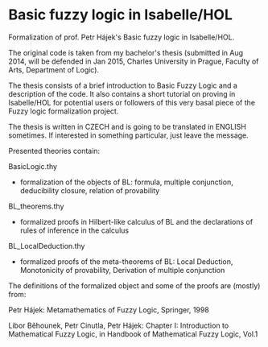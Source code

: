 Basic fuzzy logic in Isabelle/HOL
=================================

Formalization of prof. Petr Hájek's Basic fuzzy logic in Isabelle/HOL.

The original code is taken from my bachelor's thesis (submitted in Aug 2014, will be defended in Jan 2015, Charles University in Prague, Faculty of Arts, Department of Logic).

The thesis consists of a brief introduction to Basic Fuzzy Logic and a description of the code. It also contains a short tutorial on proving in Isabelle/HOL for potential users or followers of this very basal piece of the Fuzzy logic formalization project.

The thesis is written in CZECH and is going to be translated in ENGLISH sometimes. If interested in something particular, just leave the message.

Presented theories contain:

BasicLogic.thy
- formalization of the objects of BL: formula, multiple conjunction, deducibility closure, relation of provability 

BL_theorems.thy
- formalized proofs in Hilbert-like calculus of BL and the declarations of rules of inference in the calculus

BL_LocalDeduction.thy
- formalized proofs of the meta-theorems of BL: Local Deduction, Monotonicity of provability, Derivation of multiple conjunction

The definitions of the formalized object and some of the proofs are (mostly) from:

Petr Hájek: Metamathematics of Fuzzy Logic, Springer, 1998

Libor Běhounek, Petr Cinutla, Petr Hájek: Chapter I: Introduction to Mathematical Fuzzy Logic, in Handbook of Mathematical Fuzzy Logic, Vol.1 
